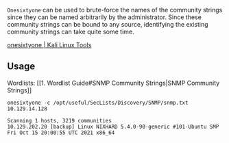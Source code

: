 `Onesixtyone` can be used to brute-force the names of the community strings since they can be named arbitrarily by the administrator. Since these community strings can be bound to any source, identifying the existing community strings can take quite some time.

[onesixtyone | Kali Linux Tools](https://www.kali.org/tools/onesixtyone/)

## Usage 

Wordlists: [[1. Wordlist Guide#SNMP Community Strings|SNMP Community Strings]]

```shell-session
onesixtyone -c /opt/useful/SecLists/Discovery/SNMP/snmp.txt 10.129.14.128
```

```
Scanning 1 hosts, 3219 communities
10.129.202.20 [backup] Linux NIXHARD 5.4.0-90-generic #101-Ubuntu SMP Fri Oct 15 20:00:55 UTC 2021 x86_64
```